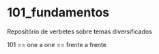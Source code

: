 # 101_fundamentos
Repositório de verbetes sobre temas diversificados

101 == one a one == frente a frente
